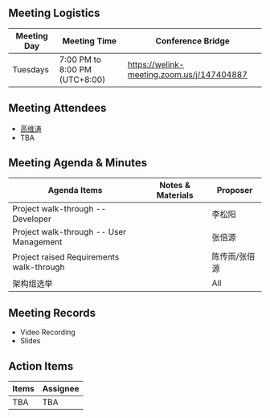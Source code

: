 ## Meeting Logistics

| Meeting Day  |  Meeting Time  | Conference Bridge  |
|---|---|---|
| Tuesdays  | 7:00 PM to 8:00 PM (UTC+8:00)   |  https://welink-meeting.zoom.us/j/147404887 |


## Meeting Attendees
- [高维涛](https://gitee.com/Gao_Victor)
- TBA

## Meeting Agenda & Minutes
|  Agenda Items  |  Notes & Materials   |  Proposer |
|---|---|---|
|  Project walk-through -- Developer  |     | 李松阳 |
|  Project walk-through -- User Management |    | 张倍源 |
|  Project raised Requirements walk-through  |    | 陈传雨/张倍源 |
|  架构组选举  |     | All |

## Meeting Records
- Video Recording
- Slides


## Action Items
|  Items | Assignee   |
|---|---|
| TBA  | TBA|



